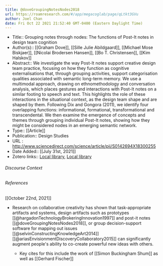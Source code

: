 ```yaml
---
title: @doveGroupingNotesNodes2018
url: https://roamresearch.com/#/app/megacoglab/page/qLtkt3GVu
author: Joel Chan
date: Fri Oct 22 2021 21:52:40 GMT-0400 (Eastern Daylight Time)
---
```


- Title:: Grouping notes through nodes: The functions of Post-It notes in design team cognition
- Author(s):: [[Graham Dove]], [[Sille Julie Abildgaard]], [[Michael Mose Biskjaer]], [[Nicolai Brodersen Hansen]], [[Bo T. Christensen]], [[Kim Halskov]]
- Abstract:: We investigate the way Post-It notes support creative design team practice, focusing on how they function as cognitive externalisations that, through grouping activities, support categorisation qualities associated with semantic long-term memory. We use a multimodal approach, drawing on ethnomethodology and conversation analysis, which places gestures and interactions with Post-It notes on a similar footing to speech and text. This highlights the role of these interactions in the situational context, as the design team shape and are shaped by them. Following Dix and Gongora (2011), we identify four overlapping functions: informational, formational, transformational and transcendental. We then examine the emergence of concepts and themes through grouping individual Post-It notes, showing how they might be considered nodes in an emerging semantic network.
- Type:: [[Article]]
- Publication:: Design Studies
- URL : http://www.sciencedirect.com/science/article/pii/S0142694X18300255
- Date Added:: [[July 31st, 2021]]
- Zotero links:: [Local library](zotero://select/groups/2451508/items/GQHCQBPH), [Local library](https://www.zotero.org/groups/2451508/items/GQHCQBPH)

###### Discourse Context



###### References

[[October 22nd, 2021]]

- Research on collaborative creativity has shown that task-appropriate artifacts and systems, design artifacts such as prototypes [[@hargadonTechnologyBrokeringInnovation1997]] and post-it notes [[@doveGroupingNotesNodes2018]], or group decision-support software for mapping out issues [[@selvinConstructingKnowledgeArt2014]][[@ariasEnvisionmentDiscoveryCollaboratory2015]]  can significantly augment people's ability to co-create powerful new ideas with others.

    - Key cites for this include the work of [[Simon Buckingham Shum]] as well as [[Gerhard Fischer]]
